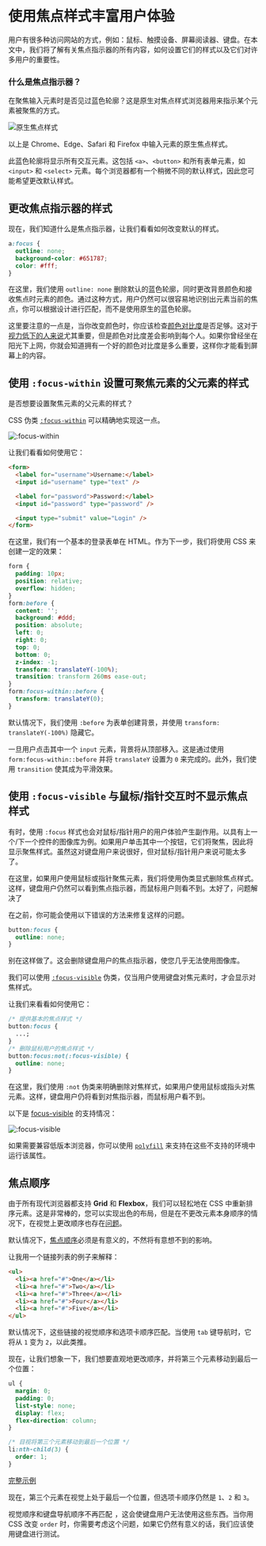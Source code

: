 # 使用焦点样式丰富用户体验

用户有很多种访问网站的方式，例如：鼠标、触摸设备、屏幕阅读器、键盘。在本文中，我们将了解有关焦点指示器的所有内容，如何设置它们的样式以及它们对许多用户的重要性。

### 什么是焦点指示器？

在聚焦输入元素时是否见过蓝色轮廓？这是原生对焦点样式浏览器用来指示某个元素被聚焦的方式。

![原生焦点样式](https://upload-images.jianshu.io/upload_images/18281896-1e8c046c13e8f3e1.png?imageMogr2/auto-orient/strip%7CimageView2/2/w/1240)

以上是 Chrome、Edge、Safari 和 Firefox 中输入元素的原生焦点样式。

此蓝色轮廓将显示所有交互元素。这包括 `<a>`、`<button>` 和所有表单元素，如 `<input>` 和 `<select>` 元素。每个浏览器都有一个稍微不同的默认样式，因此您可能希望更改默认样式。

## 更改焦点指示器的样式

现在，我们知道什么是焦点指示器，让我们看看如何改变默认的样式。

```css
a:focus {
  outline: none;
  background-color: #651787;
  color: #fff;
}
```

在这里，我们使用 `outline: none` 删除默认的蓝色轮廓，同时更改背景颜色和接收焦点时元素的颜色。通过这种方式，用户仍然可以很容易地识别出元素当前的焦点，你可以根据设计进行匹配，而不是使用原生的蓝色轮廓。

这里要注意的一点是，当你改变颜色时，你应该检查[颜色对比度](https://contrast-ratio.com/)是否足够。这对于[视力低下的人来说](https://www.w3.org/TR/low-vision-needs/)尤其重要，但是颜色对比度差会影响到每个人。如果你曾经坐在阳光下上网，你就会知道拥有一个好的颜色对比度是多么重要，这样你才能看到屏幕上的内容。

## 使用 `:focus-within` 设置可聚焦元素的父元素的样式

是否想要设置聚焦元素的父元素的样式？

CSS 伪类 [`:focus-within`](https://developer.mozilla.org/en-US/docs/Web/CSS/:focus-within) 可以精确地实现这一点。

![:focus-within](https://upload-images.jianshu.io/upload_images/18281896-d5c7c0b9195d74ce.png?imageMogr2/auto-orient/strip%7CimageView2/2/w/1240)

让我们看看如何使用它：

```html
<form>
  <label for="username">Username:</label>
  <input id="username" type="text" />

  <label for="password">Password:</label>
  <input id="password" type="password" />

  <input type="submit" value="Login" />
</form>
```

在这里，我们有一个基本的登录表单在 HTML。作为下一步，我们将使用 CSS 来创建一定的效果：

```css
form {
  padding: 10px;
  position: relative;
  overflow: hidden;
}
form:before {
  content: '';
  background: #ddd;
  position: absolute;
  left: 0;
  right: 0;
  top: 0;
  bottom: 0;
  z-index: -1;
  transform: translateY(-100%);
  transition: transform 260ms ease-out;
}
form:focus-within::before {
  transform: translateY(0);
}
```

默认情况下，我们使用 `:before` 为表单创建背景，并使用 `transform: translateY(-100%)` 隐藏它。

一旦用户点击其中一个 `input` 元素，背景将从顶部移入。这是通过使用 `form:focus-within::before` 并将 `translateY` 设置为 `0` 来完成的。此外，我们使用 `transition` 使其成为平滑效果。

## 使用 `:focus-visible` 与鼠标/指针交互时不显示焦点样式   

有时，使用 `:focus` 样式也会对鼠标/指针用户的用户体验产生副作用。以具有上一个/下一个控件的图像库为例。如果用户单击其中一个按钮，它们将聚焦，因此将显示聚焦样式。虽然这对键盘用户来说很好，但对鼠标/指针用户来说可能太多了。

在这里，如果用户使用鼠标或指针聚焦元素，我们将使用伪类显式删除焦点样式。这样，键盘用户仍然可以看到焦点指示器，而鼠标用户则看不到。太好了，问题解决了

在之前，你可能会使用以下错误的方法来修复这样的问题。

```css
button:focus {
  outline: none;
}
```

别在这样做了。这会删除键盘用户的焦点指示器，使您几乎无法使用图像库。

我们可以使用 [`:focus-visible`](https://developer.mozilla.org/en-US/docs/Web/CSS/:focus-visible) 伪类，仅当用户使用键盘对焦元素时，才会显示对焦样式。

让我们来看看如何使用它：

```css
/* 提供基本的焦点样式 */
button:focus {
  ...;
}
/* 删除鼠标用户的焦点样式 */
button:focus:not(:focus-visible) {
  outline: none;
}
```

在这里，我们使用 `:not` 伪类来明确删除对焦样式，如果用户使用鼠标或指头对焦元素。这样，键盘用户仍将看到对焦指示器，而鼠标用户看不到。

以下是 [focus-visible](https://caniuse.com/?search=focus-visible) 的支持情况：

![:focus-visible](https://upload-images.jianshu.io/upload_images/18281896-24f0492f03980633.png?imageMogr2/auto-orient/strip%7CimageView2/2/w/1240)

如果需要兼容低版本浏览器，你可以使用 [`polyfill`](https://links.jianshu.com/go?to=https%3A%2F%2Fwww.npmjs.com%2Fpackage%2Fdwnld-attr-polyfill) 来支持在这些不支持的环境中运行该属性。

## 焦点顺序

由于所有现代浏览器都支持 **Grid** 和 **Flexbox**，我们可以轻松地在 CSS 中重新排序元素。这是非常棒的，您可以实现出色的布局，但是在不更改元素本身顺序的情况下，在视觉上更改顺序也存在[问题](https://tink.uk/flexbox-the-keyboard-navigation-disconnect/)。

默认情况下，[焦点顺序](https://www.w3.org/TR/UNDERSTANDING-WCAG20/navigation-mechanisms-focus-order.html)必须是有意义的，不然将有意想不到的影响。

让我用一个链接列表的例子来解释：

```html
<ul>
  <li><a href="#">One</a></li>
  <li><a href="#">Two</a></li>
  <li><a href="#">Three</a></li>
  <li><a href="#">Four</a></li>
  <li><a href="#">Five</a></li>
</ul>
```

默认情况下，这些链接的视觉顺序和选项卡顺序匹配。当使用 `tab` 键导航时，它将从 `1` 变为 `2`，以此类推。

现在，让我们想象一下，我们想要直观地更改顺序，并将第三个元素移动到最后一个位置：

```css
ul {
  margin: 0;
  padding: 0;
  list-style: none;
  display: flex;
  flex-direction: column;
}

/* 目视将第三个元素移动到最后一个位置 */
li:nth-child(3) {
  order: 1;
}
```

[完整示例](https://jsbin.com/tifulec/1/edit?html,css,js,output)

现在，第三个元素在视觉上处于最后一个位置，但选项卡顺序仍然是 `1`、`2` 和 `3`。

视觉顺序和键盘导航顺序不再匹配  ，这会使键盘用户无法使用这些东西。当你用 CSS 改变 `order` 时，你需要考虑这个问题，如果它仍然有意义的话，我们应该使用键盘进行测试。
